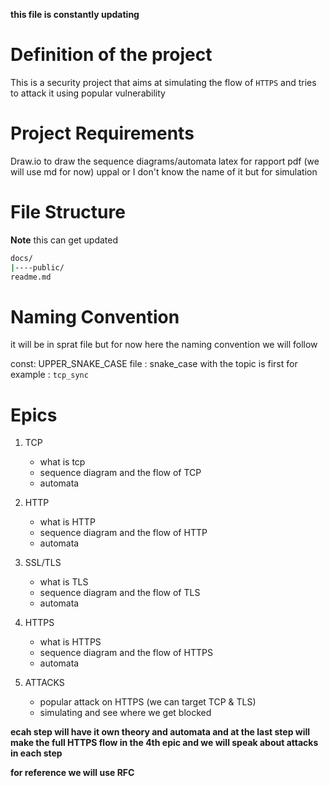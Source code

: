 **this file is constantly updating**

# Definition of the project
This is a security project that aims at simulating the flow of ``HTTPS`` and tries to attack it
using popular vulnerability

# Project Requirements 

Draw.io to draw the sequence diagrams/automata 
latex for rapport pdf (we will use md for now)
uppal or I don't know the name of it but for simulation 

# File Structure 

**Note**
this can get updated
```bash
docs/
|----public/
readme.md

```
# Naming Convention
it will be in sprat file but for now here the naming convention we will follow 

const: UPPER_SNAKE_CASE
file : snake_case with the topic is first for example : ``tcp_sync``

# Epics

1. TCP
    - what is tcp
    - sequence diagram and the flow of TCP
    - automata

2. HTTP
    - what is HTTP
    - sequence diagram and the flow of HTTP
    - automata

3. SSL/TLS
    - what is TLS
    - sequence diagram and the flow of TLS
    - automata

4. HTTPS
    - what is HTTPS
    - sequence diagram and the flow of HTTPS
    - automata
5. ATTACKS
    - popular attack on HTTPS (we can target TCP & TLS)
    - simulating and see where we get blocked

**ecah step will have it own theory and automata and  at the last step will make the full HTTPS
flow in the 4th epic  and we will speak about  attacks in each step**

**for reference we will use RFC**
